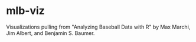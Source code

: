 # mlb-viz

Visualizations pulling from "Analyzing Baseball Data with R" by Max Marchi, Jim Albert, and Benjamin S. Baumer. 
